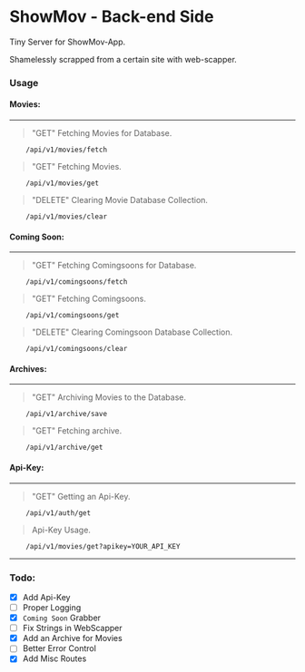 # ShowMov -  Back-end Side

Tiny Server for ShowMov-App.
 
Shamelessly scrapped from a certain site with web-scapper.

### Usage

#### Movies:
---

> "GET" Fetching Movies for Database.

``` 
    /api/v1/movies/fetch
```

> "GET" Fetching Movies.

``` 
    /api/v1/movies/get
```

> "DELETE" Clearing Movie Database Collection.

``` 
    /api/v1/movies/clear
```

#### Coming Soon:
---

> "GET" Fetching Comingsoons for Database.

``` 
    /api/v1/comingsoons/fetch
```

> "GET" Fetching Comingsoons.

``` 
    /api/v1/comingsoons/get
```

> "DELETE" Clearing Comingsoon Database Collection.

``` 
    /api/v1/comingsoons/clear
```


#### Archives:
---

> "GET" Archiving Movies to the Database.

``` 
    /api/v1/archive/save
```

> "GET" Fetching archive.

``` 
    /api/v1/archive/get
```

#### Api-Key:
---

> "GET" Getting an Api-Key.

``` 
    /api/v1/auth/get
```

>  Api-Key Usage.

``` 
    /api/v1/movies/get?apikey=YOUR_API_KEY
```

---

### Todo:

- [x] Add Api-Key
- [ ] Proper Logging
- [x] `Coming Soon` Grabber
- [ ] Fix Strings in WebScapper
- [x] Add an Archive for Movies
- [ ] Better Error Control
- [x] Add Misc Routes

